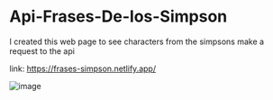 # Api-Frases-De-los-Simpson
 I created this web page to see characters from the simpsons make a request to the api
 
 
 link: https://frases-simpson.netlify.app/
 
 ![image](https://github.com/Jaime-U-Lopez/Api-Frases-De-los-Simpson/assets/50783391/77f0aaa1-1445-4a56-a102-accf7333e1f5)

